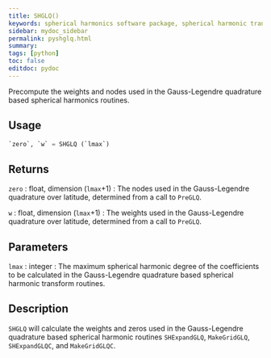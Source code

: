 ```yaml
---
title: SHGLQ()
keywords: spherical harmonics software package, spherical harmonic transform, legendre functions, multitaper spectral analysis, fortran, Python, gravity, magnetic field
sidebar: mydoc_sidebar
permalink: pyshglq.html
summary:
tags: [python]
toc: false
editdoc: pydoc
---
```


Precompute the weights and nodes used in the Gauss-Legendre quadrature based spherical harmonics routines.

## Usage

```python
`zero`, `w` = SHGLQ (`lmax`)
```

## Returns

`zero` : float, dimension (`lmax`+1)
:   The nodes used in the Gauss-Legendre quadrature over latitude, determined from a call to `PreGLQ`.

`w` : float, dimension (`lmax`+1)
:   The weights used in the Gauss-Legendre quadrature over latitude, determined from a call to `PreGLQ`.

## Parameters

`lmax` : integer
:   The maximum spherical harmonic degree of the coefficients to be calculated in the Gauss-Legendre quadrature based spherical harmonic transform routines.

## Description

`SHGLQ` will calculate the weights and zeros used in the Gauss-Legendre quadrature based spherical harmonic routines `SHExpandGLQ`, `MakeGridGLQ`, `SHExpandGLQC`, and `MakeGridGLQC`.
